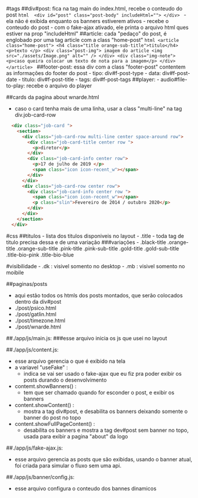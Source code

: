 #tags
##div#post: fica na tag main do index.html, recebe o conteudo do post
	```html 
		<div id="post" class="post-body" includeHtml="">
		</div>
	```
	- ela não é exibida enquanto os banners estiverem ativos
	- recebe o conteudo do post
	- com o fake-ajax ativado, ele printa o arquivo html ques estiver na prop "includeHtml"
##article: cada "pedaço" do post, é englobado por uma tag article com a class "home-post"
	```html
	<article class="home-post">
	  <h4 class="title orange-sub-title">titulo</h4>
	  <p>texto </p>
	  <div class="post-img">
		imagem do article
		<img src="./assets/Image.png" alt="" />
	  </div>
	  <div class="img-note">
		<p>caso queira colocar um texto de nota para a imagem</p>
	  </div>
	</article>
	```
##footer-post: essa div com a class "footer-post" contentem as informações do footer do post
	- tipo: div#f-post-type
	- data: div#f-post-date
	- titulo: div#f-post-title
	- tags: div#f-post-tags
##player:
	- audio#file-to-play: recebe o arquivo do player

##cards da pagina about wnarde.html
- caso o card tenha mais de uma linha, usar a class "multi-line" na tag div.job-card-row
```html
  <div class="job-card ">
    <section>
      <div class="job-card-row multi-line center space-around row">
        <div class="job-card-title center row ">
          <p>diretor</p>
        </div>
        <div class="job-card-info center row">
          <p>17 de julho de 2019 </p>
          <span class="icon icon-recent_w"></span>
        </div>
      </div>
      <div class="job-card-row center row">
        <div class="job-card-info center row ">
          <span class="icon icon-recent_w"></span>
          <p class="slin">Fevereiro de 2014 / outubro 2020</p>
        </div>
      </div>
    </section>
  </div>
  ```

#css
##titulos
	- lista dos titulos disponiveis no layout
	- .title - toda tag de titulo precisa dessa e de uma variação
###variações
	-	.black-title
		.orange-title
		.orange-sub-title
		.pink-title
		.pink-sub-title
		.gold-title
		.gold-sub-title
		.title-bio-pink
		.title-bio-blue

#visibilidade
	- .dk : visivel somento no desktop
	- .mb : visivel somento no moibile
	
	
##paginas/posts
- aqui estão todos os htmls dos posts montados, que serão colocados dentro da div#post
- ./post/psico.html
- ./post/gatlin.html
- ./post/timezone.html
- ./post/wnarde.html

	
##./app/js/main.js:
###esse arquivo inicia os js que usei no layout


##./app/js/content.js:
- esse arquivo gerencia o que é exibido na tela
- a variavel "useFake" :
	* indica se vai ser usado o fake-ajax que eu fiz pra poder exibir os posts durando o desenvolvimento
- contemt.showBanners() : 
  	* tem que ser chamado quando for esconder o post, e exibir os banners
- content.showContent() : 
	* mostra a tag div#post, e desabilita os banners deixando somente o banner do post no topo
- content.showFullPageContent() :
	* desabilita os banners e mostra a tag dev#post sem banner no topo, usada para exibir a pagina "about" da logo


##./app/js/fake-ajax.js:
- esse arquivo gerencia as posts que são exibidas, usando o banner atual, foi criada para simular o fluxo sem uma api.


##./app/js/banner/config.js:
- esse arquivo configura o conteudo dos bannes dinamicos
